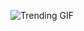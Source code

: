 ![Trending GIF](https://media0.giphy.com/media/v1.Y2lkPThiYjIxNzcyNXA2NGxsamNpcmhoZzB4MXpldXY5d3AxeGpoeGdma3N0MHJ1cDFtciZlcD12MV9naWZzX3NlYXJjaCZjdD1n/NHUONhmbo448/giphy.gif)
